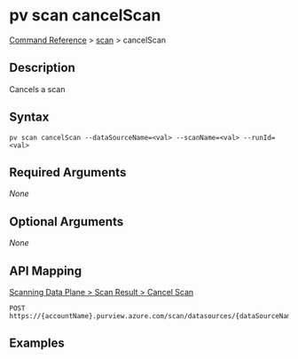 # pv scan cancelScan
[Command Reference](../../../README.md#command-reference) > [scan](./main.md) > cancelScan

## Description
Cancels a scan

## Syntax
```
pv scan cancelScan --dataSourceName=<val> --scanName=<val> --runId=<val>
```

## Required Arguments
*None*

## Optional Arguments
*None*

## API Mapping
[Scanning Data Plane > Scan Result > Cancel Scan](https://docs.microsoft.com/en-us/rest/api/purview/scanningdataplane/scan-result/cancel-scan)
```
POST https://{accountName}.purview.azure.com/scan/datasources/{dataSourceName}/scans/{scanName}/runs/{runId}/:cancel
```

## Examples
```powershell

```